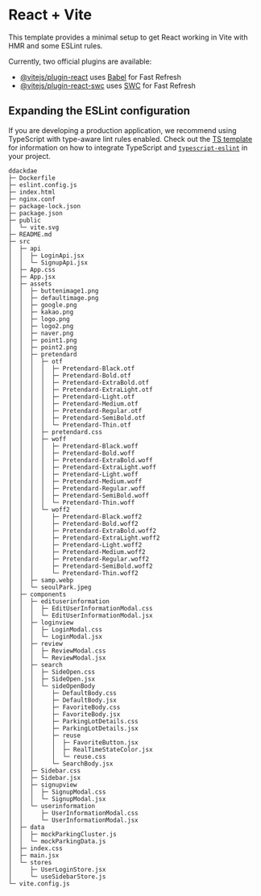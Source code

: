 # React + Vite

This template provides a minimal setup to get React working in Vite with HMR and some ESLint rules.

Currently, two official plugins are available:

- [@vitejs/plugin-react](https://github.com/vitejs/vite-plugin-react/blob/main/packages/plugin-react) uses [Babel](https://babeljs.io/) for Fast Refresh
- [@vitejs/plugin-react-swc](https://github.com/vitejs/vite-plugin-react/blob/main/packages/plugin-react-swc) uses [SWC](https://swc.rs/) for Fast Refresh

## Expanding the ESLint configuration

If you are developing a production application, we recommend using TypeScript with type-aware lint rules enabled. Check out the [TS template](https://github.com/vitejs/vite/tree/main/packages/create-vite/template-react-ts) for information on how to integrate TypeScript and [`typescript-eslint`](https://typescript-eslint.io) in your project.


```
ddackdae
├─ Dockerfile
├─ eslint.config.js
├─ index.html
├─ nginx.conf
├─ package-lock.json
├─ package.json
├─ public
│  └─ vite.svg
├─ README.md
├─ src
│  ├─ api
│  │  ├─ LoginApi.jsx
│  │  └─ SignupApi.jsx
│  ├─ App.css
│  ├─ App.jsx
│  ├─ assets
│  │  ├─ buttenimage1.png
│  │  ├─ defaultimage.png
│  │  ├─ google.png
│  │  ├─ kakao.png
│  │  ├─ logo.png
│  │  ├─ logo2.png
│  │  ├─ naver.png
│  │  ├─ point1.png
│  │  ├─ point2.png
│  │  ├─ pretendard
│  │  │  ├─ otf
│  │  │  │  ├─ Pretendard-Black.otf
│  │  │  │  ├─ Pretendard-Bold.otf
│  │  │  │  ├─ Pretendard-ExtraBold.otf
│  │  │  │  ├─ Pretendard-ExtraLight.otf
│  │  │  │  ├─ Pretendard-Light.otf
│  │  │  │  ├─ Pretendard-Medium.otf
│  │  │  │  ├─ Pretendard-Regular.otf
│  │  │  │  ├─ Pretendard-SemiBold.otf
│  │  │  │  └─ Pretendard-Thin.otf
│  │  │  ├─ pretendard.css
│  │  │  ├─ woff
│  │  │  │  ├─ Pretendard-Black.woff
│  │  │  │  ├─ Pretendard-Bold.woff
│  │  │  │  ├─ Pretendard-ExtraBold.woff
│  │  │  │  ├─ Pretendard-ExtraLight.woff
│  │  │  │  ├─ Pretendard-Light.woff
│  │  │  │  ├─ Pretendard-Medium.woff
│  │  │  │  ├─ Pretendard-Regular.woff
│  │  │  │  ├─ Pretendard-SemiBold.woff
│  │  │  │  └─ Pretendard-Thin.woff
│  │  │  └─ woff2
│  │  │     ├─ Pretendard-Black.woff2
│  │  │     ├─ Pretendard-Bold.woff2
│  │  │     ├─ Pretendard-ExtraBold.woff2
│  │  │     ├─ Pretendard-ExtraLight.woff2
│  │  │     ├─ Pretendard-Light.woff2
│  │  │     ├─ Pretendard-Medium.woff2
│  │  │     ├─ Pretendard-Regular.woff2
│  │  │     ├─ Pretendard-SemiBold.woff2
│  │  │     └─ Pretendard-Thin.woff2
│  │  ├─ samp.webp
│  │  └─ seoulPark.jpeg
│  ├─ components
│  │  ├─ edituserinformation
│  │  │  ├─ EditUserInformationModal.css
│  │  │  └─ EditUserInformationModal.jsx
│  │  ├─ loginview
│  │  │  ├─ LoginModal.css
│  │  │  └─ LoginModal.jsx
│  │  ├─ review
│  │  │  ├─ ReviewModal.css
│  │  │  └─ ReviewModal.jsx
│  │  ├─ search
│  │  │  ├─ SideOpen.css
│  │  │  ├─ SideOpen.jsx
│  │  │  └─ sideOpenBody
│  │  │     ├─ DefaultBody.css
│  │  │     ├─ DefaultBody.jsx
│  │  │     ├─ FavoriteBody.css
│  │  │     ├─ FavoriteBody.jsx
│  │  │     ├─ ParkingLotDetails.css
│  │  │     ├─ ParkingLotDetails.jsx
│  │  │     ├─ reuse
│  │  │     │  ├─ FavoriteButton.jsx
│  │  │     │  ├─ RealTimeStateColor.jsx
│  │  │     │  └─ reuse.css
│  │  │     └─ SearchBody.jsx
│  │  ├─ Sidebar.css
│  │  ├─ Sidebar.jsx
│  │  ├─ signupview
│  │  │  ├─ SignupModal.css
│  │  │  └─ SignupModal.jsx
│  │  └─ userinformation
│  │     ├─ UserInformationModal.css
│  │     └─ UserInformationModal.jsx
│  ├─ data
│  │  ├─ mockParkingCluster.js
│  │  └─ mockParkingData.js
│  ├─ index.css
│  ├─ main.jsx
│  └─ stores
│     ├─ UserLoginStore.jsx
│     └─ useSidebarStore.js
└─ vite.config.js

```